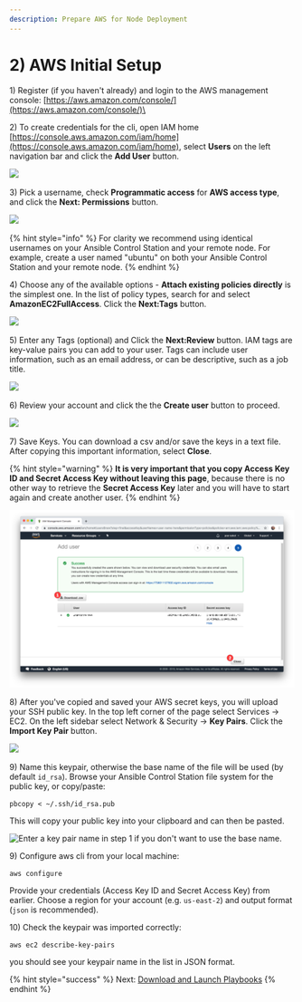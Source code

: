 ```yaml
---
description: Prepare AWS for Node Deployment
---
```


# 2) AWS Initial Setup

1\) Register (if you haven't already) and login to the AWS management console: [https://aws.amazon.com/console/](https://aws.amazon.com/console/)\


2\) To create credentials for the cli, open IAM home [https://console.aws.amazon.com/iam/home](https://console.aws.amazon.com/iam/home), select **Users** on the left navigation bar and click the **Add User** button.&#x20;

![](../../.gitbook/assets/add\_user\_1.png)

3\) Pick a username, check **Programmatic access** for **AWS access type**, and click the **Next: Permissions** button.

![](../../.gitbook/assets/user\_2.png)

{% hint style="info" %}
For clarity we recommend using identical usernames on your Ansible Control Station and your remote node. For example, create a user named "ubuntu" on both your Ansible Control Station and your remote node.
{% endhint %}

4\) Choose any of the available options - **Attach existing policies directly** is the simplest one. In the list of policy types, search for and select **AmazonEC2FullAccess**.  Click the **Next:Tags** button.

![](../../.gitbook/assets/policies.png)

5\) Enter any Tags (optional) and Click the **Next:Review** button. IAM tags are key-value pairs you can add to your user. Tags can include user information, such as an email address, or can be descriptive, such as a job title.&#x20;

![](../../.gitbook/assets/tags.png)

6\) Review your account and click the the **Create user** button to proceed.

![](../../.gitbook/assets/createuser.png)

7\) Save Keys. You can download a csv and/or save the keys in a text file. After copying this important information, select **Close**.

{% hint style="warning" %}
**It is very important that you copy Access Key ID and Secret Access Key without leaving this page**, because there is no other way to retrieve the **Secret Access Key** later and you will have to start again and create another user.&#x20;
{% endhint %}

![](<../../.gitbook/assets/download and save key.png>)

8\) After you've copied and saved your AWS secret keys, you will upload your SSH public key. In the top left corner of the page select Services -> EC2. On the left sidebar select Network & Security -> **Key Pairs**. Click the **Import Key Pair** button.

![](../../.gitbook/assets/importkp1.png)

9\) Name this keypair, otherwise the base name of the file will be used (by default `id_rsa`). Browse your Ansible Control Station file system for the public key, or copy/paste:

```
pbcopy < ~/.ssh/id_rsa.pub
```

This will copy your public key into your clipboard and can then be pasted.

![Enter a key pair name in step 1 if you don't want to use the base name. ](../../.gitbook/assets/import\_2.png)

9\) Configure aws cli from your local machine:

```
aws configure
```

Provide your credentials (Access Key ID and Secret Access Key) from earlier. Choose a region for your account (e.g. `us-east-2`) and output format (`json` is recommended).

10\) Check the keypair was imported correctly:

```
aws ec2 describe-key-pairs
```

you should see your keypair name in the list in JSON format.

{% hint style="success" %}
Next: [Download and Launch Playbooks](3-download-and-configure-playbook.md)
{% endhint %}

